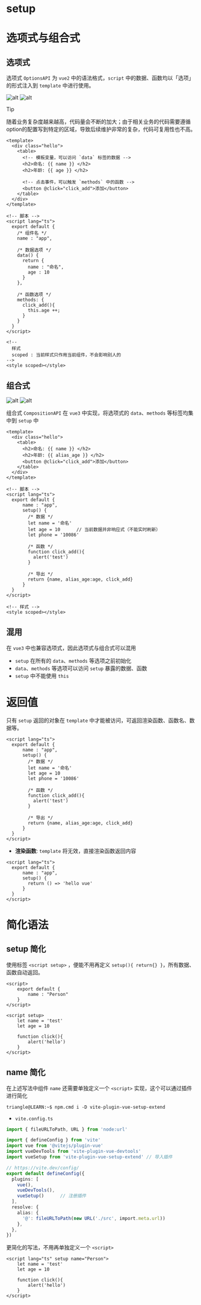 # setup

# 选项式与组合式

## 选项式

选项式 `OptionsAPI` 为 `vue2` 中的语法格式，`script` 中的数据、函数均以「选项」的形式注入到 `template` 中进行使用。

![alt](../../image/vue/option1.gif) ![alt](../../image/vue/option2.gif)



> [!tip]
> 随着业务复杂度越来越高，代码量会不断的加大；由于相关业务的代码需要遵循option的配置写到特定的区域，导致后续维护非常的复杂，代码可复用性也不高。

```vue
<template>
  <div class="hello">
    <table>
      <!-- 模板变量，可以访问 `data` 标签的数据 -->
      <h2>命名: {{ name }} </h2>
      <h2>年龄: {{ age }} </h2>

      <!-- 点击事件，可以触发 `methods` 中的函数 -->
      <button @click="click_add">添加</button>
    </table>
  </div>
</template>

<!-- 脚本 -->
<script lang="ts">
  export default {
    /* 组件名 */
    name : "app",

    /* 数据选项 */
    data() {
      return {
        name : "命名",
        age : 10
      }
    },

    /* 函数选项 */
    methods: {
      click_add(){
        this.age ++;
      }
    }
  }
</script>

<!-- 
  样式
  scoped : 当前样式只作用当前组件，不会影响别人的
-->
<style scoped></style>
```


## 组合式


![alt](../../image/vue/composition1.webp)
![alt](../../image/vue/composition2.webp)

组合式 `CompositionAPI` 在 `vue3` 中实现，将选项式的 `data`、`methods` 等标签均集中到 `setup` 中

```vue
<template>
  <div class="hello">
    <table>
      <h2>命名: {{ name }} </h2>
      <h2>年龄: {{ alias_age }} </h2>
      <button @click="click_add">添加</button>
    </table>
  </div>
</template>

<!-- 脚本 -->
<script lang="ts">
  export default {
      name : "app",
      setup() {
        /* 数据 */
        let name = '命名'
        let age = 10      // 当前数据并非响应式（不能实时刷新）
        let phone = '10086'

        /* 函数 */
        function click_add(){
          alert('test')
        }
        
        /* 导出 */
        return {name, alias_age:age, click_add}
      }
  }
</script>

<!-- 样式 -->
<style scoped></style>
```

## 混用

在 `vue3` 中也兼容选项式，因此选项式与组合式可以混用
- `setup` 在所有的 `data`、`methods` 等选项之前初始化
- `data`、`methods` 等选项可以访问 `setup` 暴露的数据、函数
- `setup` 中不能使用 `this`


# 返回值

只有 `setup` 返回的对象在 `template` 中才能被访问，可返回渲染函数、函数名、数据等。

```vue
<script lang="ts">
  export default {
      name : "app",
      setup() {
        /* 数据 */
        let name = '命名'
        let age = 10 
        let phone = '10086'

        /* 函数 */
        function click_add(){
          alert('test')
        }
        
        /* 导出 */
        return {name, alias_age:age, click_add}
      }
  }
</script>
```

- **渲染函数**: `template` 将无效，直接渲染函数返回内容

```vue
<script lang="ts">
  export default {
      name : "app",
      setup() {
        return () => 'hello vue'
      }
  }
</script>
```

# 简化语法

## setup 简化

使用标签 `<script setup>` ，便能不用再定义 `setup(){ return{} }`，所有数据、函数自动返回。

```vue
<script>
    export default {
        name : "Person"
    }
</script>

<script setup>
    let name = 'test'
    let age = 10

    function click(){
        alert('hello')
    }
</script>
```

## name 简化

在上述写法中组件 `name` 还需要单独定义一个 `<script>` 实现，这个可以通过插件进行简化

```term
triangle@LEARN:~$ npm.cmd i -D vite-plugin-vue-setup-extend
```

- `vite.config.ts`

```ts
import { fileURLToPath, URL } from 'node:url'

import { defineConfig } from 'vite'
import vue from '@vitejs/plugin-vue'
import vueDevTools from 'vite-plugin-vue-devtools'
import vueSetup from 'vite-plugin-vue-setup-extend' // 导入插件

// https://vite.dev/config/
export default defineConfig({
  plugins: [
    vue(),
    vueDevTools(),
    vueSetup()      // 注册插件
  ],
  resolve: {
    alias: {
      '@': fileURLToPath(new URL('./src', import.meta.url))
    },
  },
})
```

更简化的写法，不用再单独定义一个 `<script>` 

```vue
<script lang="ts" setup name="Person">
    let name = 'test'
    let age = 10

    function click(){
        alert('hello')
    }
</script>
```

